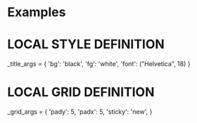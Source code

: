 # Examples

# LOCAL STYLE DEFINITION
_title_args = {
    'bg': 'black',
    'fg': 'white',
    'font': ("Helvetica", 18)
}
# LOCAL GRID DEFINITION
_grid_args = {
    'pady': 5,
    'padx': 5,
    'sticky': 'new',
}